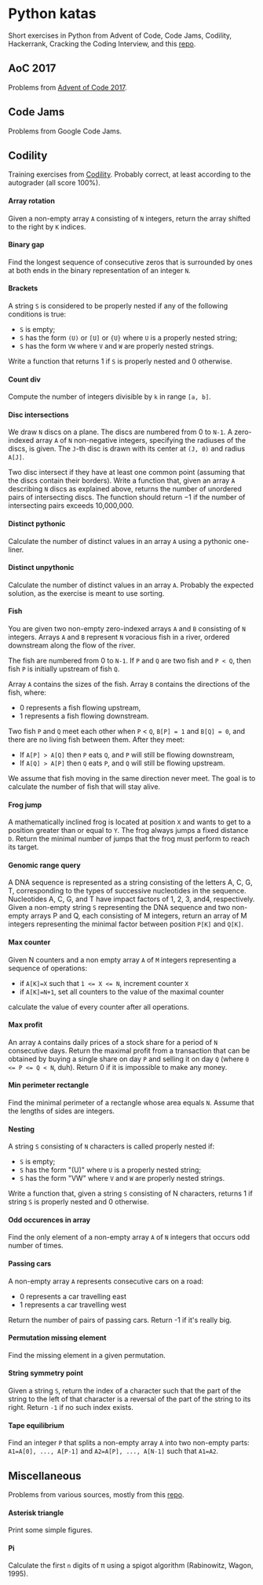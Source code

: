 # Python katas
Short exercises in Python from Advent of Code, Code Jams, Codility, Hackerrank, Cracking the Coding Interview, and this [repo](https://github.com/karan/Projects).

## AoC 2017
Problems from [Advent of Code 2017](https://adventofcode.com/2017).

## Code Jams
Problems from Google Code Jams.

## Codility
Training exercises from [Codility](https://www.codility.com). Probably correct, at least according to the autograder (all score 100%).

#### Array rotation
Given a non-empty array `A` consisting of `N` integers, return the array shifted to the right by `K` indices.

#### Binary gap
Find the longest sequence of consecutive zeros that is surrounded by ones at both ends in the binary representation of an integer `N`.

#### Brackets
A string `S` is considered to be properly nested if any of the following conditions is true:

* `S` is empty;
* `S` has the form `(U)` or `[U]` or `{U}` where `U` is a properly nested string;
* `S` has the form `VW` where `V` and `W` are properly nested strings.

Write a function that returns 1 if `S` is properly nested and 0 otherwise.

#### Count div
Compute the number of integers divisible by `k` in range `[a, b]`.

#### Disc intersections
We draw `N` discs on a plane. The discs are numbered from 0 to `N-1`. A zero-indexed array `A` of `N` non-negative integers, specifying the radiuses of the discs, is given. The `J`-th disc is drawn with its center at `(J, 0)` and radius `A[J]`.

Two disc intersect if they have at least one common point (assuming that the discs contain their borders). Write a function that, given an array `A` describing `N` discs as explained above, returns the number of unordered pairs of intersecting discs. The function should return −1 if the number of intersecting pairs exceeds 10,000,000.

#### Distinct pythonic
Calculate the number of distinct values in an array `A` using a pythonic one-liner.

#### Distinct unpythonic
Calculate the number of distinct values in an array `A`. Probably the expected solution, as the exercise is meant to use sorting.

#### Fish
You are given two non-empty zero-indexed arrays `A` and `B` consisting of `N` integers. Arrays `A` and `B` represent `N` voracious fish in a river, ordered downstream along the flow of the river.

The fish are numbered from 0 to `N-1`. If `P` and `Q` are two fish and `P < Q`, then fish `P` is initially upstream of fish `Q`.

Array `A` contains the sizes of the fish. Array `B` contains the directions of the fish, where:

* 0 represents a fish flowing upstream,
* 1 represents a fish flowing downstream.

Two fish `P` and `Q` meet each other when `P` < `Q`, `B[P] = 1` and `B[Q] = 0`, and there are no living fish between them. After they meet:

* If `A[P] > A[Q]` then `P` eats `Q`, and `P` will still be flowing downstream,
* If `A[Q] > A[P]` then `Q` eats `P`, and `Q` will still be flowing upstream.

We assume that fish moving in the same direction never meet. The goal is to calculate the number of fish that will stay alive.

#### Frog jump
A mathematically inclined frog is located at position `X` and wants to get to a position greater than or equal to `Y`. The frog always jumps a fixed distance `D`. Return the minimal number of jumps that the frog must perform to reach its target.

#### Genomic range query
A DNA sequence is represented as a string consisting of the letters A, C, G, T, corresponding to the types of successive nucleotides in the sequence. Nucleotides A, C, G, and T have impact factors of 1, 2, 3, and4, respectively. Given a non-empty string `S` representing the DNA sequence and two non-empty arrays P and Q, each consisting of M integers, return an array of M integers representing the minimal factor between position `P[K]` and `Q[K]`.  

#### Max counter
Given N counters and a non empty array `A` of `M` integers representing a sequence of operations:
* if `A[K]=X` such that `1 <= X <= N`, increment counter `X`
* if `A[K]=N+1`, set all counters to the value of the maximal counter

calculate the value of every counter after all operations.

#### Max profit
An array `A` contains daily prices of a stock share for a period of `N` consecutive days. Return the maximal profit from a transaction that can be obtained by buying a single share on day `P` and selling it on day `Q` (where `0 <= P <= Q < N`, duh). Return 0 if it is impossible to make any money.

#### Min perimeter rectangle
Find the minimal perimeter of a rectangle whose area equals `N`. Assume that the lengths of sides are integers.

#### Nesting
A string `S` consisting of `N` characters is called properly nested if:

* `S` is empty;
* `S` has the form "(U)" where `U` is a properly nested string;
* `S` has the form "VW" where `V` and `W` are properly nested strings.

Write a function that, given a string `S` consisting of N characters, returns 1 if string `S` is properly nested and 0 otherwise.

#### Odd occurences in array
Find the only element of a non-empty array `A` of `N` integers that occurs odd number of times.

#### Passing cars
A non-empty array `A` represents consecutive cars on a road:
* 0 represents a car travelling east
* 1 represents a car travelling west

Return the number of pairs of passing cars. Return -1 if it's really big.

#### Permutation missing element
Find the missing element in a given permutation.

#### String symmetry point
Given a string `S`, return the index of a character such that the part of the string to the left of that character is a reversal of the part of the string to its right. Return `-1` if no such index exists.

#### Tape equilibrium
Find an integer `P` that splits a non-empty array `A` into two non-empty parts: `A1=A[0], ..., A[P-1]` and `A2=A[P], ..., A[N-1]` such that `A1=A2`.

## Miscellaneous
Problems from various sources, mostly from this [repo](https://github.com/karan/Projects).

#### Asterisk triangle
Print some simple figures.

#### Pi
Calculate the first `n` digits of π using a spigot algorithm (Rabinowitz, Wagon, 1995). 
